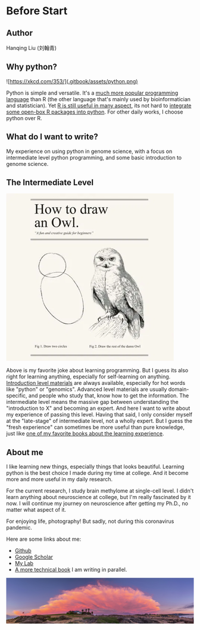 # Before Start

## Author

Hanqing Liu \(刘翰青\)

## Why python?

![https://xkcd.com/353/](.gitbook/assets/python.png)

Python is simple and versatile. It's a [much more popular programming language](https://www.google.com/search?q=programming+language+popularity) than R \(the other language that's mainly used by bioinformatician and statistician\). Yet [R is still useful in many aspect](use-r-in-python/why.md),  its not hard to [integrate some open-box R packages into python](use-r-in-python/rpy2.md). For other daily works, I choose python over R.

## What do I want to write?

My experience on using python in genome science, with a focus on intermediate level python programming, and some basic introduction to genome science.

## The Intermediate Level

![How to draw an Owl](.gitbook/assets/6a00d83451b31569e2019aff29b7cd970c-450wi.webp)

Above is my favorite joke about learning programming. But I guess its also right for learning anything, especially for self-learning on anything. [Introduction level materials](introduction-level-information/) are always available, especially for hot words like "python" or "genomics". Advanced level materials are usually domain-specific, and people who study that, know how to get the information. The intermediate level means the massive gap between understanding the "introduction to X" and becoming an expert. And here I want to write about my experience of passing this level. Having that said, I only consider myself at the "late-stage" of intermediate level, not a wholly expert. But I guess the "fresh experience" can sometimes be more useful than pure knowledge, just like [one of my favorite books about the learning experience](http://pgbovine.net/PhD-memoir.htm).

## About me

I like learning new things, especially things that looks beautiful. Learning python is the best choice I made during my time at college. And it become more and more useful in my daily research.

For the current research, I study brain methylome at single-cell level. I didn't learn anything about neuroscience at college, but I'm really fascinated by it now. I will continue my journey on neuroscience after getting my Ph.D., no matter what aspect of it.

For enjoying life, photography! But sadly, not during this coronavirus pandemic. 

Here are some links about me:

* [Github](https://github.com/lhqing)
* [Google Scholar](https://scholar.google.com/citations?user=dh8c-Q4AAAAJ&hl=en)
* [My Lab](https://ecker.salk.edu/)
* [A more technical book](https://hq-1.gitbook.io/dna-methylation-in-single-cell/) I am writing in parallel.

![5-min walk to my office at the Salk Institute](.gitbook/assets/img_0366-1.jpeg)



